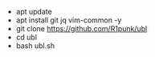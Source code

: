 - apt update
- apt install git jq vim-common -y
- git clone https://github.com/R1punk/ubl
- cd ubl
- bash ubl.sh
